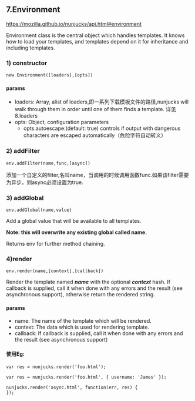## 7.Environment
<https://mozilla.github.io/nunjucks/api.html#environment>

Environment class is the central object which handles templates. It knows how to load your templates, and templates depend on it for inheritance and including templates.

### 1) constructor

	new Environment([loaders],[opts])

#### params
- loaders: Array, alist of loaders,即一系列下载模板文件的路径,nunjucks will walk through them in order until one of them finds a template. 详见8.loaders
- opts: Object, configuration parameters
 	- opts.autoescape:(default: true) controls if output with dangerous characters are escaped automatically（危险字符自动转义）

### 2) addFilter
	env.addFilter(name,func,[async])

添加一个自定义的filter,名叫name，当调用的时候调用函数func.如果该filter需要为异步，则async必须设置为true.

### 3) addGlobal
	env.addGlobal(name,value)

 Add a global value that will be available to all templates. 

**Note: this will overwrite any existing global called name.**

 Returns env for further method chaining.


### 4)render
	env.render(name,[context],[callback])

Render the template named ***name*** with the optional ***context*** hash. If callback is supplied, call it when done with any errors and the result (see asynchronous support), otherwise return the rendered string.

#### params
- name: The name of the template which will be rendered.
- context: The data which is used for rendering template.
- callback: If callback is supplied, call it when done with any errors and the result (see asynchronous support)

#### 使用Eg:

	var res = nunjucks.render('foo.html');
	
	var res = nunjucks.render('foo.html', { username: 'James' });
	
	nunjucks.render('async.html', function(err, res) {
	});